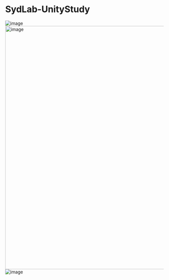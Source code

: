# SydLab-UnityStudy
![image](https://user-images.githubusercontent.com/88774870/155833763-176a0d89-a0b3-41a6-bde0-a0dcb0b1e309.png)
<img width="770" alt="image" src="https://user-images.githubusercontent.com/88774870/155833859-303661f3-94bf-4db1-9368-3b6ec6e76914.png">
![image](https://user-images.githubusercontent.com/88774870/155834195-9407df25-4bb1-421f-a703-5fdad8242e96.png)
